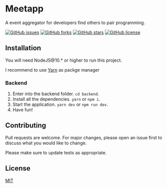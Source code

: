 # Meetapp

A event aggregator for developers find others to pair programming.

[![GitHub issues](https://img.shields.io/github/issues/JKFher/MeetApp?style=flat-square)](https://github.com/JKFher/MeetApp/issues)
[![GitHub forks](https://img.shields.io/github/forks/JKFher/MeetApp?style=flat-square)](https://github.com/JKFher/MeetApp/network)
[![GitHub stars](https://img.shields.io/github/stars/JKFher/MeetApp?style=flat-square)](https://github.com/JKFher/MeetApp/stargazers)
[![GitHub license](https://img.shields.io/github/license/JKFher/MeetApp?style=flat-square)](https://github.com/JKFher/MeetApp/blob/master/LICENSE)

## Installation

You will need NodeJS@10.* or higher to run this project.

I recommend to use [Yarn](https://yarnpkg.com/lang/en/) as packge manager

### Backend

1. Enter into the backend folder. `cd backend`.
2. Install all the dependencies. `yarn` or `npm i`.
3. Start the application. `yarn dev` or `npm run dev`.
4. Have fun!


## Contributing
Pull requests are welcome. For major changes, please open an issue first to discuss what you would like to change.

Please make sure to update tests as appropriate.

## License
[MIT](https://choosealicense.com/licenses/mit/)

